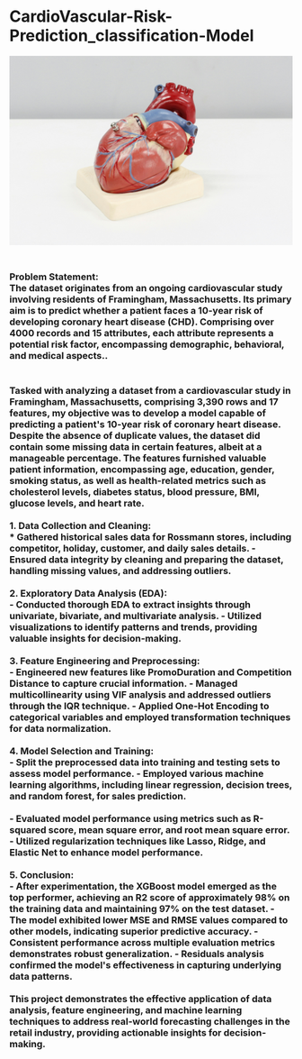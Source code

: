 # CardioVascular-Risk-Prediction_classification-Model


![Local GIF](ali-hajiluyi-MhFJNz_D8t4-unsplash.jpg)

<h3 align="Left">
<br>
Problem Statement:
<br>
The dataset originates from an ongoing cardiovascular study involving residents of Framingham, Massachusetts. Its primary aim is to predict whether a patient faces a 10-year risk of developing coronary heart disease (CHD). Comprising over 4000 records and 15 attributes, each attribute represents a potential risk factor, encompassing demographic, behavioral, and medical aspects..<br>
<br>
<h3 Project Summary: </h3>
Tasked with analyzing a dataset from a cardiovascular study in Framingham, Massachusetts, comprising 3,390 rows and 17 features, my objective was to develop a model capable of predicting a patient's 10-year risk of coronary heart disease. Despite the absence of duplicate values, the dataset did contain some missing data in certain features, albeit at a manageable percentage. The features furnished valuable patient information, encompassing age, education, gender, smoking status, as well as health-related metrics such as cholesterol levels, diabetes status, blood pressure, BMI, glucose levels, and heart rate.<br>
<br>
1. Data Collection and Cleaning:<br>
* Gathered historical sales data for Rossmann stores, including competitor, holiday, customer, and daily sales details.
- Ensured data integrity by cleaning and preparing the dataset, handling missing values, and addressing outliers.<br>
<br>
2. Exploratory Data Analysis (EDA):<br>
- Conducted thorough EDA to extract insights through univariate, bivariate, and multivariate analysis.
- Utilized visualizations to identify patterns and trends, providing valuable insights for decision-making.<br>
<br>
3. Feature Engineering and Preprocessing: <br>
- Engineered new features like PromoDuration and Competition Distance to capture crucial information.
- Managed multicollinearity using VIF analysis and addressed outliers through the IQR technique.
- Applied One-Hot Encoding to categorical variables and employed transformation techniques for data normalization.
<br>
  <br>
4. Model Selection and Training: <br>
- Split the preprocessed data into training and testing sets to assess model performance.
- Employed various machine learning algorithms, including linear regression, decision trees, and random forest, for sales prediction. <br>
  <br>
- Evaluated model performance using metrics such as R-squared score, mean square error, and root mean square error.
- Utilized regularization techniques like Lasso, Ridge, and Elastic Net to enhance model performance.
<br>
  <br>
5. Conclusion:<br>
- After experimentation, the XGBoost model emerged as the top performer, achieving an R2 score of approximately 98% on the training data and maintaining 97% on the test dataset.
- The model exhibited lower MSE and RMSE values compared to other models, indicating superior predictive accuracy.
- Consistent performance across multiple evaluation metrics demonstrates robust generalization.
- Residuals analysis confirmed the model's effectiveness in capturing underlying data patterns.
  <br>
  <br>
This project demonstrates the effective application of data analysis, feature engineering, and machine learning techniques to address real-world forecasting challenges in the retail industry, providing actionable insights for decision-making.  

</h3>
